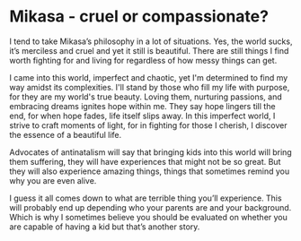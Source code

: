 # Mikasa - cruel or compassionate?

I tend to take Mikasa’s philosophy in a lot of situations. Yes, the world sucks, it’s merciless and cruel and yet it still is beautiful. There are still things I find worth fighting for and living for regardless of how messy things can get. 

I came into this world, imperfect and chaotic, yet I'm determined to find my way amidst its complexities. I'll stand by those who fill my life with purpose, for they are my world's true beauty. Loving them, nurturing passions, and embracing dreams ignites hope within me. They say hope lingers till the end, for when hope fades, life itself slips away.
In this imperfect world, I strive to craft moments of light, for in fighting for those I cherish, I discover the essence of a beautiful life.

Advocates of antinatalism will say that bringing kids into this world will bring them suffering, they will have experiences that might not be so great. But they will also experience amazing things, things that sometimes remind you why you are even alive. 

I guess it all comes down to what are terrible thing you’ll experience. This will probably end up depending who your parents are and your background. Which is why I sometimes believe you should be evaluated on whether you are capable of having a kid but that’s another story.



